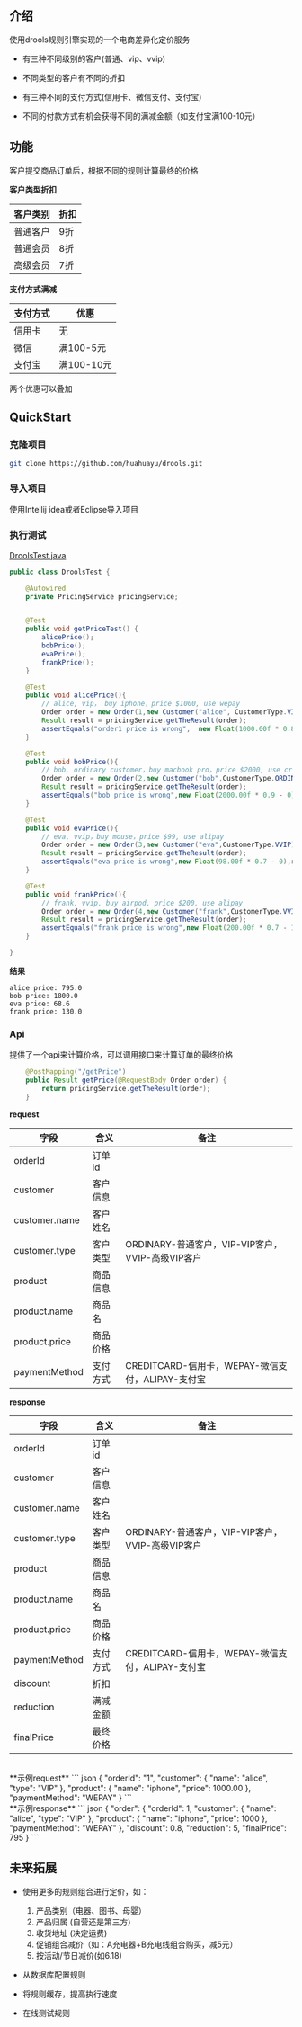 ## 介绍 
使用drools规则引擎实现的一个电商差异化定价服务  

- 有三种不同级别的客户(普通、vip、vvip)

- 不同类型的客户有不同的折扣  

- 有三种不同的支付方式(信用卡、微信支付、支付宝)  

- 不同的付款方式有机会获得不同的满减金额（如支付宝满100-10元）  

## 功能
客户提交商品订单后，根据不同的规则计算最终的价格  

**客户类型折扣**

| 客户类别  | 折扣  |
|---|---|
| 普通客户  | 9折  |
| 普通会员  | 8折  |
| 高级会员  | 7折  |


**支付方式满减**  

| 支付方式 | 优惠  |
|---|---|
| 信用卡  | 无  |
| 微信  | 满100-5元 |
| 支付宝  | 满100-10元 |

两个优惠可以叠加  

## QuickStart
### 克隆项目
``` bash
git clone https://github.com/huahuayu/drools.git
```

### 导入项目
使用Intellij idea或者Eclipse导入项目  

### 执行测试
[DroolsTest.java](https://github.com/huahuayu/drools/blob/master/src/test/java/com/huahuayu/drools/DroolsTest.java)  

``` java
public class DroolsTest {

    @Autowired
    private PricingService pricingService;


    @Test
    public void getPriceTest() {
        alicePrice();
        bobPrice();
        evaPrice();
        frankPrice();
    }

    @Test
    public void alicePrice(){
        // alice, vip， buy iphone，price $1000, use wepay
        Order order = new Order(1,new Customer("alice", CustomerType.VIP),new Product("iphone",1000.00f), PaymentMethod.WEPAY);
        Result result = pricingService.getTheResult(order);
        assertEquals("order1 price is wrong",  new Float(1000.00f * 0.8 - 5),result.getFinalPrice());
    }

    @Test
    public void bobPrice(){
        // bob, ordinary customer，buy macbook pro，price $2000, use credit card
        Order order = new Order(2,new Customer("bob",CustomerType.ORDINARY),new Product("macbook pro",2000.00f), PaymentMethod.CREDITCARD);
        Result result = pricingService.getTheResult(order);
        assertEquals("bob price is wrong",new Float(2000.00f * 0.9 - 0),result.getFinalPrice());
    }

    @Test
    public void evaPrice(){
        // eva, vvip，buy mouse，price $99, use alipay
        Order order = new Order(3,new Customer("eva",CustomerType.VVIP),new Product("mouse",98.00f), PaymentMethod.ALIPAY);
        Result result = pricingService.getTheResult(order);
        assertEquals("eva price is wrong",new Float(98.00f * 0.7 - 0),result.getFinalPrice());
    }

    @Test
    public void frankPrice(){
        // frank, vvip, buy airpod, price $200, use alipay
        Order order = new Order(4,new Customer("frank",CustomerType.VVIP),new Product("airpod",200.00f), PaymentMethod.ALIPAY);
        Result result = pricingService.getTheResult(order);
        assertEquals("frank price is wrong",new Float(200.00f * 0.7 - 10),result.getFinalPrice());
    }

}
```

**结果**    
```
alice price: 795.0
bob price: 1800.0
eva price: 68.6
frank price: 130.0
```

### Api
提供了一个api来计算价格，可以调用接口来计算订单的最终价格  

``` java
    @PostMapping("/getPrice")
    public Result getPrice(@RequestBody Order order) {
        return pricingService.getTheResult(order);
    }
```

**request**  

| 字段  | 含义  | 备注  |
|---|---|---|
| orderId  | 订单id  |   |
| customer  | 客户信息  |   |
| customer.name  | 客户姓名  |   |
| customer.type  | 客户类型  | ORDINARY-普通客户，VIP-VIP客户，VVIP-高级VIP客户  |
| product  | 商品信息  |   |
| product.name  | 商品名  |   |
| product.price  | 商品价格  |   |
| paymentMethod  | 支付方式  | CREDITCARD-信用卡，WEPAY-微信支付，ALIPAY-支付宝  |

**response**

| 字段  | 含义  | 备注  |
|---|---|---|
| orderId  | 订单id  |   |
| customer  | 客户信息  |   |
| customer.name  | 客户姓名  |   |
| customer.type  | 客户类型  | ORDINARY-普通客户，VIP-VIP客户，VVIP-高级VIP客户  |
| product  | 商品信息  |   |
| product.name  | 商品名  |   |
| product.price  | 商品价格  |   |
| paymentMethod  | 支付方式  | CREDITCARD-信用卡，WEPAY-微信支付，ALIPAY-支付宝  |
| discount  | 折扣  |   |
| reduction  | 满减金额  |   |
| finalPrice  | 最终价格  |   |

<br>
**示例request**  
``` json
{
    "orderId": "1",
    "customer": {
        "name": "alice",
        "type": "VIP"
    },
    "product": {
        "name": "iphone",
        "price": 1000.00
    },
    "paymentMethod": "WEPAY"
}
```

<br>
**示例response**  
``` json
{
    "order": {
        "orderId": 1,
        "customer": {
            "name": "alice",
            "type": "VIP"
        },
        "product": {
            "name": "iphone",
            "price": 1000
        },
        "paymentMethod": "WEPAY"
    },
    "discount": 0.8,
    "reduction": 5,
    "finalPrice": 795
}
```

## 未来拓展 
- 使用更多的规则组合进行定价，如：  
    1. 产品类别（电器、图书、母婴）  
    2. 产品归属 (自营还是第三方)  
    3. 收货地址 (决定运费)  
    4. 促销组合减价（如：A充电器+B充电线组合购买，减5元）   
    5. 按活动/节日减价(如6.18)   

- 从数据库配置规则  

- 将规则缓存，提高执行速度  

- 在线测试规则  

 
